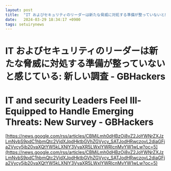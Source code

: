 ```yaml
---
layout: post
title:  "IT およびセキュリティのリーダーは新たな脅威に対処する準備が整っていないと感じている: 新しい調査 - GBHackers"
date:   2024-03-29 18:34:17 +0900
tags: setuirynews 
---
```


# IT およびセキュリティのリーダーは新たな脅威に対処する準備が整っていないと感じている: 新しい調査 - GBHackers



# IT and security Leaders Feel Ill-Equipped to Handle Emerging Threats: New Survey - GBHackers

[https://news.google.com/rss/articles/CBMiLmh0dHBzOi8vZ2JoYWNrZXJzLmNvbS9pdC1hbmQtc2VjdXJpdHktbGVhZGVycy_SATJodHRwczovL2diaGFja2Vycy5jb20vaXQtYW5kLXNlY3VyaXR5LWxlYWRlcnMvYW1wLw?oc=5](https://news.google.com/rss/articles/CBMiLmh0dHBzOi8vZ2JoYWNrZXJzLmNvbS9pdC1hbmQtc2VjdXJpdHktbGVhZGVycy_SATJodHRwczovL2diaGFja2Vycy5jb20vaXQtYW5kLXNlY3VyaXR5LWxlYWRlcnMvYW1wLw?oc=5)

